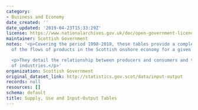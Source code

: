 ```yaml
---
category:
- Business and Economy
date_created: ''
date_updated: '2019-04-23T15:33:29Z'
license: https://www.nationalarchives.gov.uk/doc/open-government-licence/version/3/
maintainer: Scottish Government
notes: '<p>Covering the period 1998-2018, these tables provide a complete picture
  of the flows of products in the Scottish onshore economy for a given year. </p>

  <p>They detail the relationship between producers and consumers and the interdependencies
  of industries.</p>'
organization: Scottish Government
original_dataset_link: http://statistics.gov.scot/data/input-output
records: null
resources: []
schema: default
title: Supply, Use and Input-Output Tables
---
```

